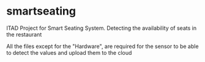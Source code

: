# smartseating
ITAD Project for Smart Seating System. Detecting the availability of seats in the restaurant

All the files except for the "Hardware", are required for the sensor to be able to detect the values and upload them to the cloud
